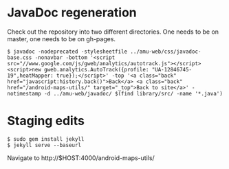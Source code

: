 # JavaDoc regeneration

Check out the repository into two different directories. One needs to be
on master, one needs to be on gh-pages.

    $ javadoc -nodeprecated -stylesheetfile ../amu-web/css/javadoc-base.css -nonavbar -bottom '<script src="//www.google.com/js/gweb/analytics/autotrack.js"></script><script>new gweb.analytics.AutoTrack({profile: "UA-12846745-19",heatMapper: true});</script>' -top '<a class="back" href="javascript:history.back()">Back</a> <a class="back" href="/android-maps-utils/" target="_top">Back to site</a>' -notimestamp -d ../amu-web/javadoc/ $(find library/src/ -name '*.java')

# Staging edits

    $ sudo gem install jekyll
    $ jekyll serve --baseurl

Navigate to http://$HOST:4000/android-maps-utils/
